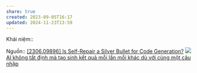 ```yaml
---
share: true
created: 2023-09-05T16:17
updated: 2024-11-23T13:59
---
```

Khái niệm:: 

Nguồn:: [[2306.09896] Is Self-Repair a Silver Bullet for Code Generation?](https://arxiv.org/abs//2306.09896)
![](https://www.commitstrip.com/wp-content/uploads/2016/08/Strip-Les-specs-cest-du-code-650-finalenglish.jpg) 
[AI không tất định mà tạo sinh kết quả mỗi lần mỗi khác dù với cùng một câu nhập](../AI%20kh%C3%B4ng%20t%E1%BA%A5t%20%C4%91%E1%BB%8Bnh%20m%C3%A0%20t%E1%BA%A1o%20sinh%20k%E1%BA%BFt%20qu%E1%BA%A3%20m%E1%BB%97i%20l%E1%BA%A7n%20m%E1%BB%97i%20kh%C3%A1c%20d%C3%B9%20v%E1%BB%9Bi%20c%C3%B9ng%20m%E1%BB%99t%20c%C3%A2u%20nh%E1%BA%ADp.md) 